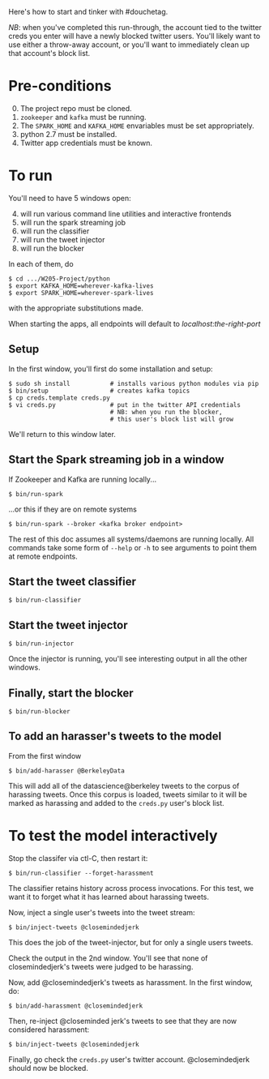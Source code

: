 Here's how to start and tinker with #douchetag.

*NB*: when you've completed this run-through,
the account tied to the twitter creds you
enter will have a newly blocked twitter
users.  You'll likely want to use either
a throw-away account, or you'll want
to immediately clean up that account's
block list.

# Pre-conditions

0. The project repo must be cloned.
1. `zookeeper` and `kafka` must be running.
2. The `SPARK_HOME` and `KAFKA_HOME` envariables must be set appropriately.
3. python 2.7 must be installed.
4. Twitter app credentials must be known.

# To run

You'll need to have 5 windows open:

4. will run various command line utilities and interactive frontends
2. will run the spark streaming job
1. will run the classifier
3. will run the tweet injector
5. will run the blocker

In each of them, do

    $ cd .../W205-Project/python
    $ export KAFKA_HOME=wherever-kafka-lives
    $ export SPARK_HOME=wherever-spark-lives

with the appropriate substitutions made.

When starting the apps, all endpoints will default to *localhost:the-right-port*

## Setup

In the first window, you'll first do some installation and setup:

    $ sudo sh install           # installs various python modules via pip
    $ bin/setup                 # creates kafka topics
    $ cp creds.template creds.py
    $ vi creds.py               # put in the twitter API credentials
                                # NB: when you run the blocker,
                                # this user's block list will grow

We'll return to this window later.

## Start the Spark streaming job in a window

If Zookeeper and Kafka are running locally...

    $ bin/run-spark

...or this if they are on remote systems

    $ bin/run-spark --broker <kafka broker endpoint>

The rest of this doc assumes all systems/daemons are running locally.
All commands take some form of `--help` or `-h` to see arguments
to point them at remote endpoints.

## Start the tweet classifier

    $ bin/run-classifier

## Start the tweet injector

    $ bin/run-injector

Once the injector is running, you'll see interesting output in all the other windows.

## Finally, start the blocker

    $ bin/run-blocker

## To add an harasser's tweets to the model

From the first window

    $ bin/add-harasser @BerkeleyData

This will add all of the datascience@berkeley tweets to the corpus of harassing tweets.
Once this corpus is loaded, tweets similar to it will be marked as harassing
and added to the `creds.py` user's block list.

# To test the model interactively

Stop the classifer via ctl-C, then restart it:

    $ bin/run-classifier --forget-harassment

The classifier retains history across process invocations.
For this test, we want it to forget what it has
learned about harassing tweets.

Now, inject a single user's tweets into the tweet stream:

    $ bin/inject-tweets @closemindedjerk

This does the job of the tweet-injector, but for only a single
users tweets.

Check the output in the 2nd window. 
You'll see that none of closemindedjerk's tweets were
judged to be harassing.

Now, add @closemindedjerk's tweets as harassment.
In the first window, do:

    $ bin/add-harassment @closemindedjerk

Then, re-inject @closeminded jerk's tweets to see that they are now considered harassment:

    $ bin/inject-tweets @closemindedjerk

Finally, go check the `creds.py` user's twitter account.
@closemindedjerk should now be blocked.
